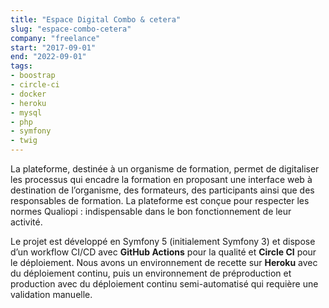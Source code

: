 ```yaml
---
title: "Espace Digital Combo & cetera"
slug: "espace-combo-cetera"
company: "freelance"
start: "2017-09-01"
end: "2022-09-01"
tags:
- boostrap
- circle-ci
- docker
- heroku
- mysql
- php
- symfony
- twig
---
```


La plateforme, destinée à un organisme de formation, permet de digitaliser les processus qui encadre la formation en
proposant une interface web à destination de l’organisme, des formateurs, des participants ainsi que des responsables de
formation. La plateforme est conçue pour respecter les normes Qualiopi : indispensable dans le bon fonctionnement de
leur activité.

Le projet est développé en Symfony 5 (initialement Symfony 3) et dispose d’un workflow CI/CD avec **GitHub Actions**
pour la qualité et **Circle CI** pour le déploiement. Nous avons un environnement de recette sur **Heroku** avec du
déploiement continu, puis un environnement de préproduction et production avec du déploiement continu semi-automatisé
qui requière une validation manuelle.
